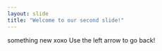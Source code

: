 ```yaml
---
layout: slide
title: "Welcome to our second slide!"
---
```

something new xoxo
Use the left arrow to go back!
